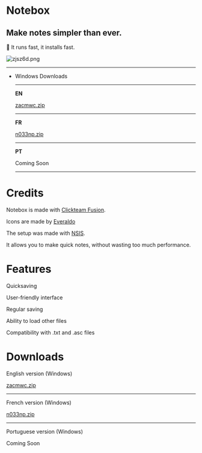 # Notebox

## Make notes simpler than ever.

<aside>
🏃 It runs fast, it installs fast.

</aside>

![zjsz6d.png](https://files.catbox.moe/zjsz6d.png)

---

- Windows Downloads
    
    ---
    
    **EN**
    
    [zacmwc.zip](https://files.catbox.moe/zacmwc.zip)
    
    ---
    
    **FR**
    
    [n033np.zip](https://files.catbox.moe/n033np.zip)
    
    ---
    
    **PT**
    
    Coming Soon
    
    ---
    

# Credits

Notebox is made with [Clickteam Fusion](https://www.clickteam.com/clickteam-fusion-2-5).

Icons are made by [Everaldo](https://iconarchive.com/artist/everaldo.html)

The setup was made with [NSIS](https://nsis.sourceforge.io/Main_Page).

It allows you to make quick notes, without wasting too much performance.

# Features

Quicksaving

User-friendly interface

Regular saving

Ability to load other files

Compatibility with .txt and .asc files

# Downloads

English version (Windows)

[zacmwc.zip](https://files.catbox.moe/zacmwc.zip)

---

French version (Windows)

[n033np.zip](https://files.catbox.moe/n033np.zip)

---

Portuguese version (Windows)

Coming Soon
